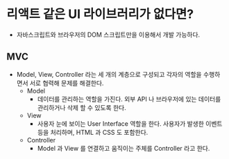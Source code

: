 # 리액트 같은 UI 라이브러리가 없다면?
- 자바스크립트와 브라우저의 DOM 스크립트만을 이용해서 개발 가능하다.

## MVC
- Model, View, Controller 라는 세 개의 계층으로 구성되고 각자의 역할을 수행하면서 서로 협력해 문제를 해결한다.
    - Model 
        - 데이터를 관리하는 역할을 가진다. 외부 API 나 브라우저에 있는 데이터를 관리하거나 삭제 할 수 있도록 한다.
    - View
        - 사용자 눈에 보이는 User Interface 역할을 한다. 사용자가 발생한 이벤트 등을 처리하며, HTML 과 CSS 도 포함한다.
    - Controller
        - Model 과 View 를 연결하고 움직이는 주체를 Controller 라고 한다.